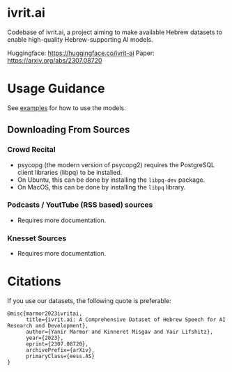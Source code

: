 # ivrit.ai

Codebase of ivrit.ai, a project aiming to make available Hebrew datasets to enable high-quality Hebrew-supporting AI models.

Huggingface: https://huggingface.co/ivrit-ai
Paper: https://arxiv.org/abs/2307.08720

# Usage Guidance

See [examples](./examples) for how to use the models.

## Downloading From Sources

### Crowd Recital

- psycopg (the modern version of psycopg2) requires the PostgreSQL client libraries (libpq) to be installed.
- On Ubuntu, this can be done by installing the `libpq-dev` package.
- On MacOS, this can be done by installing the `libpq` library.

### Podcasts / YoutTube (RSS based) sources

- Requires more documentation.

### Knesset Sources

- Requires more documentation.

# Citations

If you use our datasets, the following quote is preferable:

```
@misc{marmor2023ivritai,
      title={ivrit.ai: A Comprehensive Dataset of Hebrew Speech for AI Research and Development},
      author={Yanir Marmor and Kinneret Misgav and Yair Lifshitz},
      year={2023},
      eprint={2307.08720},
      archivePrefix={arXiv},
      primaryClass={eess.AS}
}
```
